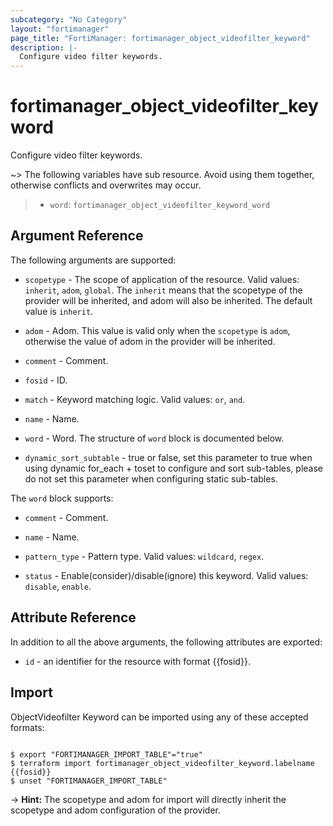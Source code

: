 ```yaml
---
subcategory: "No Category"
layout: "fortimanager"
page_title: "FortiManager: fortimanager_object_videofilter_keyword"
description: |-
  Configure video filter keywords.
---
```


# fortimanager_object_videofilter_keyword
Configure video filter keywords.

~> The following variables have sub resource. Avoid using them together, otherwise conflicts and overwrites may occur.
>- `word`: `fortimanager_object_videofilter_keyword_word`



## Argument Reference


The following arguments are supported:

* `scopetype` - The scope of application of the resource. Valid values: `inherit`, `adom`, `global`. The `inherit` means that the scopetype of the provider will be inherited, and adom will also be inherited. The default value is `inherit`.
* `adom` - Adom. This value is valid only when the `scopetype` is `adom`, otherwise the value of adom in the provider will be inherited.

* `comment` - Comment.
* `fosid` - ID.
* `match` - Keyword matching logic. Valid values: `or`, `and`.

* `name` - Name.
* `word` - Word. The structure of `word` block is documented below.
* `dynamic_sort_subtable` - true or false, set this parameter to true when using dynamic for_each + toset to configure and sort sub-tables, please do not set this parameter when configuring static sub-tables.

The `word` block supports:

* `comment` - Comment.
* `name` - Name.
* `pattern_type` - Pattern type. Valid values: `wildcard`, `regex`.

* `status` - Enable(consider)/disable(ignore) this keyword. Valid values: `disable`, `enable`.



## Attribute Reference

In addition to all the above arguments, the following attributes are exported:
* `id` - an identifier for the resource with format {{fosid}}.

## Import

ObjectVideofilter Keyword can be imported using any of these accepted formats:
```

$ export "FORTIMANAGER_IMPORT_TABLE"="true"
$ terraform import fortimanager_object_videofilter_keyword.labelname {{fosid}}
$ unset "FORTIMANAGER_IMPORT_TABLE"
```
-> **Hint:** The scopetype and adom for import will directly inherit the scopetype and adom configuration of the provider.
